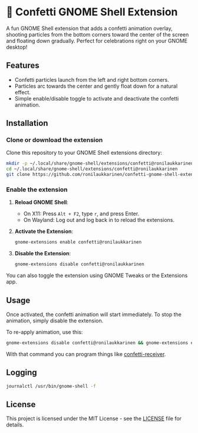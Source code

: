 
# 🎉 Confetti GNOME Shell Extension

A fun GNOME Shell extension that adds a confetti animation overlay, shooting particles from the bottom corners toward the center of the screen and floating down gradually. Perfect for celebrations right on your GNOME desktop!

## Features

- Confetti particles launch from the left and right bottom corners.
- Particles arc towards the center and gently float down for a natural effect.
- Simple enable/disable toggle to activate and deactivate the confetti animation.

## Installation

### Clone or download the extension

Clone this repository to your GNOME Shell extensions directory:

```bash
mkdir -p ~/.local/share/gnome-shell/extensions/confetti@ronilaukkarinen
cd ~/.local/share/gnome-shell/extensions/confetti@ronilaukkarinen
git clone https://github.com/ronilaukkarinen/confetti-gnome-shell-extension .
```

### Enable the extension

1. **Reload GNOME Shell**:
   - On X11: Press `Alt + F2`, type `r`, and press Enter.
   - On Wayland: Log out and log back in to reload the extensions.

2. **Activate the Extension**:

   ```bash
   gnome-extensions enable confetti@ronilaukkarinen
   ```

3. **Disable the Extension**:

   ```bash
   gnome-extensions disable confetti@ronilaukkarinen
   ```

You can also toggle the extension using GNOME Tweaks or the Extensions app.

## Usage

Once activated, the confetti animation will start immediately. To stop the animation, simply disable the extension.

To re-apply animation, use this:

```bash
gnome-extensions disable confetti@ronilaukkarinen && gnome-extensions enable confetti@ronilaukkarinen
```

With that command you can program things like [confetti-receiver](https://github.com/ronilaukkarinen/raycast-confetti-receiver).

## Logging
 
```bash
journalctl /usr/bin/gnome-shell -f
```

## License

This project is licensed under the MIT License - see the [LICENSE](LICENSE) file for details.
